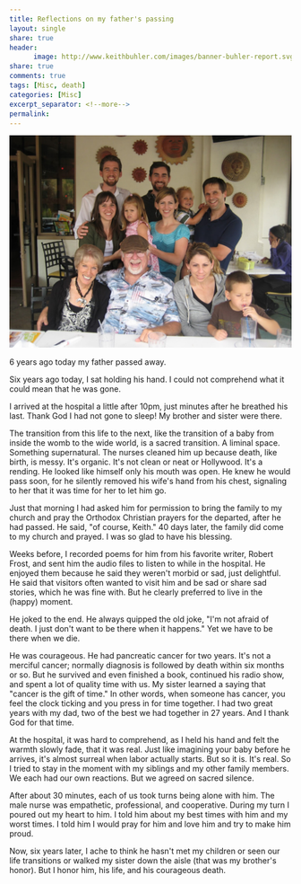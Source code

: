 ```yaml
--- 
title: Reflections on my father's passing
layout: single
share: true
header:
      image: http://www.keithbuhler.com/images/banner-buhler-report.svg
share: true
comments: true
tags: [Misc, death]
categories: [Misc]
excerpt_separator: <!--more-->
permalink: 
---
```


![Header](/images/2011-dad.jpeg)

6 years ago today my father passed away. 

Six years ago today, I sat holding his hand.  I could not comprehend what it could mean that he was gone.

I arrived at the hospital a little after 10pm, just minutes after he breathed his last. Thank God I had not gone to sleep! My brother and sister were there. 

<!--more-->


The transition from this life to the next, like the transition of a baby from inside the womb to the wide world, is a sacred transition. A liminal space. Something supernatural. The nurses cleaned him up because death, like birth, is messy. It's organic. It's not clean or neat or Hollywood. It's a rending. He looked like himself only his mouth was open. He knew he would pass soon, for he silently removed his wife's hand from his chest, signaling to her that it was time for her to let him go. 

Just that morning I had asked him for permission to bring the family to my church and pray the Orthodox Christian prayers for the departed, after he had passed. He said, "of course, Keith." 40 days later, the family did come to my church and prayed. I was so glad to have his blessing. 

Weeks before, I recorded poems for him from his favorite writer, Robert Frost, and sent him the audio files to listen to while in the hospital. He enjoyed them because he said they weren't morbid or sad, just delightful. He said that visitors often wanted to visit him and be sad or share sad stories, which he was fine with. But he clearly preferred to live in the (happy) moment. 

He joked to the end. He always quipped the old joke, "I'm not afraid of death. I just don't want to be there when it happens." Yet we have to be there when we die. 

He was courageous. He had pancreatic cancer for two years. It's not a merciful cancer; normally diagnosis is followed by death within six months or so. But he survived and even finished a book, continued his radio show, and spent a lot of quality time with us. My sister learned a saying that "cancer is the gift of time." In other words, when someone has cancer, you feel the clock ticking and you press in for time together. I had two great years with my dad, two of the best we had together in 27 years. And I thank God for that time. 

At the hospital, it was hard to comprehend, as I held his hand and felt the warmth slowly fade, that it was real. Just like imagining your baby before he arrives, it's almost surreal when labor actually starts. But so it is. It's real. So I tried to stay in the moment with my siblings and my other family members. We each had our own reactions. But we agreed on sacred silence. 

After about 30 minutes, each of us took turns being alone with him. The male nurse was empathetic, professional, and cooperative. During my turn I poured out my heart to him. I told him about my best times with him and my worst times. I told him I would pray for him and love him and try to make him proud. 

Now, six years later, I ache to think he hasn't met my children or seen our life transitions or walked my sister down the aisle (that was my brother's honor). But I honor him, his life, and his courageous death. 